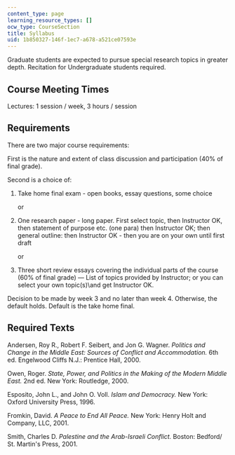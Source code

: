 ```yaml
---
content_type: page
learning_resource_types: []
ocw_type: CourseSection
title: Syllabus
uid: 1b850327-146f-1ec7-a678-a521ce07593e
---
```


Graduate students are expected to pursue special research topics in greater depth. Recitation for Undergraduate students required.

Course Meeting Times
--------------------

Lectures: 1 session / week, 3 hours / session

Requirements
------------

There are two major course requirements:  
  
First is the nature and extent of class discussion and participation (40% of final grade).  
  
Second is a choice of:

1.  Take home final exam - open books, essay questions, some choice  
      
    or  
    
2.  One research paper - long paper. First select topic, then Instructor OK, then statement of purpose etc. (one para) then Instructor OK; then general outline: then Instructor OK - then you are on your own until first draft  
      
    or  
    
3.  Three short review essays covering the individual parts of the course (60% of final grade) — List of topics provided by Instructor; or you can select your own topic(s)\\and get Instructor OK.

Decision to be made by week 3 and no later than week 4. Otherwise, the default holds. Default is the take home final.

Required Texts
--------------

Andersen, Roy R., Robert F. Seibert, and Jon G. Wagner. _Politics and Change in the Middle East: Sources of Conflict and Accommodation._ 6th ed. Engelwood Cliffs N.J.: Prentice Hall, 2000.

Owen, Roger. _State, Power, and Politics in the Making of the Modern Middle East._ 2nd ed. New York: Routledge, 2000.

Esposito, John L., and John O. Voll. _Islam and Democracy._ New York: Oxford University Press, 1996.

Fromkin, David. _A Peace to End All Peace._ New York: Henry Holt and Company, LLC, 2001.

Smith, Charles D. _Palestine and the Arab-Israeli Conflict._ Boston: Bedford/ St. Martin's Press, 2001.